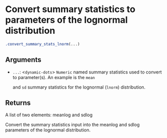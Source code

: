 # Convert summary statistics to parameters of the lognormal distribution

```r
.convert_summary_stats_lnorm(...)
```

## Arguments

- `...`: <`dynamic-dots`> `Numeric` named summary statistics used to convert to parameter(s). An example is the `mean`
    
    and `sd` summary statistics for the lognormal (`lnorm`) distribution.

## Returns

A list of two elements: meanlog and sdlog

Convert the summary statistics input into the meanlog and sdlog parameters of the lognormal distribution.
